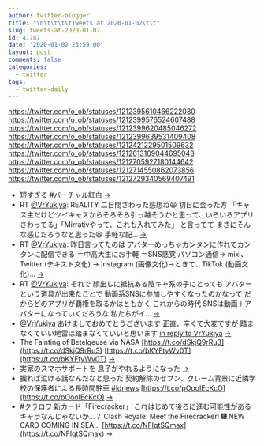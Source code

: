 ```yaml
---
author: twitter-blogger
title: "\n\t\t\t\tTweets at 2020-01-02\t\t"
slug: tweets-at-2020-01-02
id: 41787
date: '2020-01-02 23:59:00'
layout: post
comments: false
categories:
  - twitter
tags:
  - twitter-daily
---
```


https://twitter.com/o_ob/statuses/1212395610466222080 https://twitter.com/o_ob/statuses/1212399576524607488 https://twitter.com/o_ob/statuses/1212399620485046272 https://twitter.com/o_ob/statuses/1212399639531409408 https://twitter.com/o_ob/statuses/1212421229501509632 https://twitter.com/o_ob/statuses/1212613109044695043 https://twitter.com/o_ob/statuses/1212705927180144642 https://twitter.com/o_ob/statuses/1212714550862073856 https://twitter.com/o_ob/statuses/1212729340569407491  

*   短すぎる #バーチャル紅白 [->](https://twitter.com/o_ob/statuses/1212395610466222080)
*   RT [@VrYukiya](https://twitter.com/VrYukiya): REALITY 二日間さわった感想ね😃 初日に会った方 「キャス主だけどツイキャスからそろそろ引っ越そうかと思って、いろいろアプリさわってる」「Mirrativやって、これも入れてみた」 と言ってて まさにそんな感じだろうなと思った😃 手軽な配… [->](https://twitter.com/o_ob/statuses/1212399576524607488)
*   RT [@VrYukiya](https://twitter.com/VrYukiya): 昨日言ってたのは アバターめっちゃカンタンに作れてカンタンに配信できる ＝中高大生にお手軽 ＝SNS感覚 パソコン通信→ mixi、Twitter (テキスト文化) → Instagram (画像文化)→ときて、TikTok (動画文化)… [->](https://twitter.com/o_ob/statuses/1212399620485046272)
*   RT [@VrYukiya](https://twitter.com/VrYukiya): それで 顔出しに抵抗ある陰キャ系の子にとっても アバターという道具が出来たことで 動画系SNSに参加しやすくなったのかなって だからどのアプリが覇権を取るかはともかく これからの時代 SNSは動画＋アバターになっていくだろうな 私たちがイ… [->](https://twitter.com/o_ob/statuses/1212399639531409408)
*   [@VrYukiya](https://twitter.com/VrYukiya) あけましておめでとうございます 正直、辛くて大変ですが 踏まなくていい地雷は踏まなくていいと思います [in reply to VrYukiya](https://twitter.com/VrYukiya/statuses/1212406755717570560) [->](https://twitter.com/o_ob/statuses/1212421229501509632)
*   The Fainting of Betelgeuse via NASA [https://t.co/dSkjQ9rRu3](https://t.co/dSkjQ9rRu3) [https://t.co/bKYFtyWv0T](https://t.co/bKYFtyWv0T) [->](https://twitter.com/o_ob/statuses/1212613109044695043)
*   実家のスマホサポートを 息子がやれるようになった [->](https://twitter.com/o_ob/statuses/1212705927180144642)
*   掘れば泣ける話なんだなと思った 契約解除のセブン、クレーム背景に近隣学校の保護者による長時間駐車 [#ldnews](https://twitter.com/search?q=%23ldnews&src=hash) [https://t.co/pOooIEcKcO](https://t.co/pOooIEcKcO) [->](https://twitter.com/o_ob/statuses/1212714550862073856)
*   #クラロワ 新カード「Firecracker」 これはじめて後ろに進む可能性があるキャラなんじゃないか…？ Clash Royale: Meet the Firecracker! 🎆 NEW CARD COMING IN SEA… [https://t.co/NFIqtSQmax](https://t.co/NFIqtSQmax) [->](https://twitter.com/o_ob/statuses/1212729340569407491)